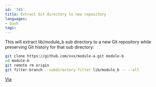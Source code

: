 ```yaml
---
id: '745'
title: Extract Git directory to new repository
languages:
- bash
tags:
---
```

This will extract lib/module\_b sub directory to a new Git repository while preserving Git history for that sub directory:


```bash
git clone https://github.com/xxx/module-a.git module-b
cd module-b
git remote rm origin
git filter-branch --subdirectory-filter lib/module_b -- --all
```
    

[Via](http://gbayer.com/development/moving-files-from-one-git-repository-to-another-preserving-history/)

